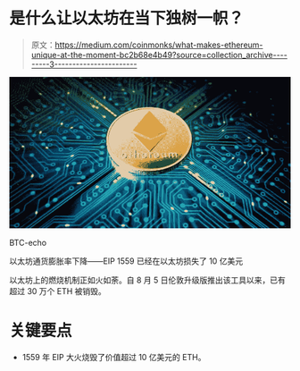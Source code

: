 # 是什么让以太坊在当下独树一帜？

> 原文：<https://medium.com/coinmonks/what-makes-ethereum-unique-at-the-moment-bc2b68e4b49?source=collection_archive---------3----------------------->

![](img/0f7809ed279fdce8abbd77ba42db944d.png)

BTC-echo

以太坊通货膨胀率下降——EIP 1559 已经在以太坊损失了 10 亿美元

以太坊上的燃烧机制正如火如荼。自 8 月 5 日伦敦升级版推出该工具以来，已有超过 30 万个 ETH 被销毁。

# 关键要点

*   1559 年 EIP 大火烧毁了价值超过 10 亿美元的 ETH。